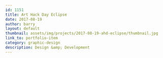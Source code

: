 ```yaml
---
id: 1151
title: Art Hack Day Eclipse
date: 2017-08-19
author: barry
layout: default
thumbnail: assets/img/projects/2017-08-19-ahd-eclipse/thumbnail.jpg
link_to: portfolio-item
category: graphic-design
description: Design &amp; Development
---
```


